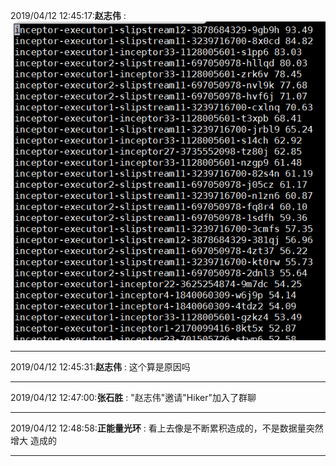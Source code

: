 2019/04/12 12:45:17:**赵志伟** : ![图片如下](ATTACHMENT/1555044304.813894.png)
*******************************************************************************
2019/04/12 12:45:31:**赵志伟** : 这个算是原因吗
*************************************************************************************
2019/04/12 12:47:00:**张石胜** : "赵志伟"邀请"Hiker"加入了群聊
*************************************************************************************
2019/04/12 12:48:58:**正能量光环** : 看上去像是不断累积造成的，不是数据量突然增大 造成的
*************************************************************************************
